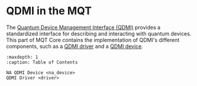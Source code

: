 # QDMI in the MQT

The [Quantum Device Management Interface (QDMI)](https://munich-quantum-software-stack.github.io/QDMI/) provides a standardized interface for describing and interacting with quantum devices.
This part of MQT Core contains the implementation of QDMI's different components, such as a [QDMI driver](driver.md) and a [QDMI device](na_device.md).

```{toctree}
:maxdepth: 1
:caption: Table of Contents

NA QDMI Device <na_device>
QDMI Driver <driver>
```

